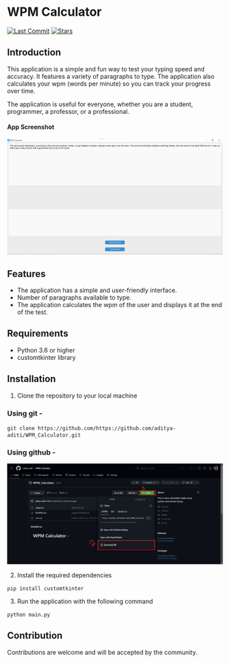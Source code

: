 # WPM Calculator
[![Last Commit](https://img.shields.io/github/last-commit/aditya-aditi/WPM_Calculator)](https://github.com/aditya-aditi/WPM_Calculator/commits)
[![Stars](https://img.shields.io/github/stars/aditya-aditi/WPM_Calculator?style=social)](https://github.com/aditya-aditi/WPM_Calculator/stargazers)
## Introduction
This application is a simple and fun way to test your typing speed and accuracy. It features a variety of paragraphs to type. The application also calculates your wpm (words per minute) so you can track your progress over time.

The application is useful for everyone, whether you are a student, programmer, a professor, or a professional.

#### App Screenshot
![app image](img/app_image.png)

## Features
- The application has a simple and user-friendly interface.
- Number of paragraphs available to type.
- The application calculates the wpm of the user and displays it at the end of the test.

## Requirements
- Python 3.6 or higher
- customtkinter library

## Installation
1. Clone the repository to your local machine

### Using git - 
```
git clone https://github.com/https://github.com/aditya-aditi/WPM_Calculator.git
```

### Using github - 

![github download image](img/download%20from%20github.png)

2. Install the required dependencies
```
pip install customtkinter
```

3. Run the application with the following command
```
python main.py
```

## Contribution
Contributions are welcome and will be accepted by the community.